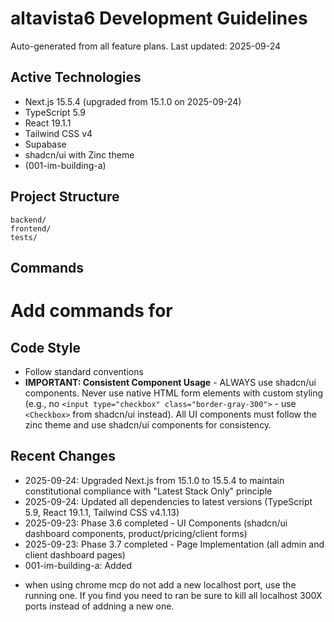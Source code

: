 # altavista6 Development Guidelines

Auto-generated from all feature plans. Last updated: 2025-09-24

## Active Technologies
- Next.js 15.5.4 (upgraded from 15.1.0 on 2025-09-24)
- TypeScript 5.9
- React 19.1.1
- Tailwind CSS v4
- Supabase
- shadcn/ui with Zinc theme
- (001-im-building-a)

## Project Structure
```
backend/
frontend/
tests/
```

## Commands
# Add commands for 

## Code Style
- Follow standard conventions
- **IMPORTANT: Consistent Component Usage** - ALWAYS use shadcn/ui components. Never use native HTML form elements with custom styling (e.g., no `<input type="checkbox" class="border-gray-300">` - use `<Checkbox>` from shadcn/ui instead). All UI components must follow the zinc theme and use shadcn/ui components for consistency.

## Recent Changes
- 2025-09-24: Upgraded Next.js from 15.1.0 to 15.5.4 to maintain constitutional compliance with "Latest Stack Only" principle
- 2025-09-24: Updated all dependencies to latest versions (TypeScript 5.9, React 19.1.1, Tailwind CSS v4.1.13)
- 2025-09-23: Phase 3.6 completed - UI Components (shadcn/ui dashboard components, product/pricing/client forms)
- 2025-09-23: Phase 3.7 completed - Page Implementation (all admin and client dashboard pages)
- 001-im-building-a: Added

<!-- MANUAL ADDITIONS START -->
<!-- MANUAL ADDITIONS END -->
- when using chrome mcp do not add a new localhost port, use the running one. If you find you need to ran be sure to kill all localhost 300X ports instead of addning a new one.
